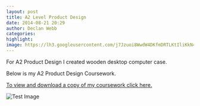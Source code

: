 ```yaml
---
layout: post
title: A2 Level Product Design
date: 2014-08-21 20:29
author: Declan Webb
categories:
highlight:
image: https://lh3.googleusercontent.com/j7Jzuoi8WwdW4DKfmDRTLKtIliKkN4PHmHOSviNWQXyLNYJb321BxAqfoythOe_-b_eBnJdxE-JDrtHUhRtzhsoxZBxClIm2rc2XugO9NyMViq4INBizVBoSD0mnEZMuh1snlG0
---
```

For A2 Product Design I created wooden desktop computer case.


Below is my A2 Product Design Coursework.

<a href="https://drive.google.com/file/d/0B8DmHQsoX0WjSExfcF9YVEVCeTg/view?usp=sharing" target="_blank">To view and download a copy of my coursework click here.</a>


![Test Image](https://lh3.googleusercontent.com/j7Jzuoi8WwdW4DKfmDRTLKtIliKkN4PHmHOSviNWQXyLNYJb321BxAqfoythOe_-b_eBnJdxE-JDrtHUhRtzhsoxZBxClIm2rc2XugO9NyMViq4INBizVBoSD0mnEZMuh1snlG0)

